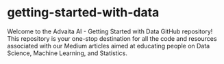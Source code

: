 # getting-started-with-data
Welcome to the Advaita AI - Getting Started with Data GitHub repository! This repository is your one-stop destination for all the code and resources associated with our Medium articles aimed at educating people on Data Science, Machine Learning, and Statistics.
